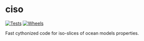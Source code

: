 # ciso

[![Tests](https://github.com/ioos/ciso/actions/workflows/tests.yml/badge.svg)](https://github.com/ioos/ciso/actions/workflows/tests.yml)
[![Wheels](https://github.com/ioos/ciso/actions/workflows/cibuildwheel.yml/badge.svg)](https://github.com/ioos/ciso/actions/workflows/cibuildwheel.yml)


Fast cythonized code for iso-slices of ocean models properties.
